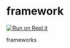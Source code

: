 # framework

[![Run on Repl.it](https://repl.it/badge/github/hildahernandezguerrero/framework)](https://repl.it/github/hildahernandezguerrero/framework)

frameworks
